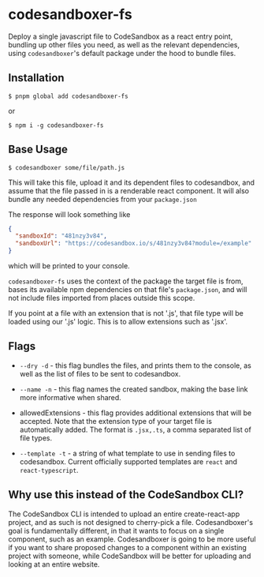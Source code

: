 # codesandboxer-fs

Deploy a single javascript file to CodeSandbox as a react entry point, bundling
up other files you need, as well as the relevant dependencies, using
`codesandboxer`'s default package under the hood to bundle files.

## Installation

```
$ pnpm global add codesandboxer-fs
```

or

```
$ npm i -g codesandboxer-fs
```

## Base Usage

```
$ codesandboxer some/file/path.js
```

This will take this file, upload it and its dependent files to codesandbox, and
assume that the file passed in is a renderable react component. It will also
bundle any needed dependencies from your `package.json`

The response will look something like

```json
{
  "sandboxId": "481nzy3v84",
  "sandboxUrl": "https://codesandbox.io/s/481nzy3v84?module=/example"
}
```

which will be printed to your console.

`codesandboxer-fs` uses the context of the package the target file is from,
bases its available npm dependencies on that file's `package.json`, and will not
include files imported from places outside this scope.

If you point at a file with an extension that is not '.js', that file type will
be loaded using our '.js' logic. This is to allow extensions such as '.jsx'.

## Flags

- `--dry -d` - this flag bundles the files, and prints them to the console, as
  well as the list of files to be sent to codesandbox.

- `--name -n` - this flag names the created sandbox, making the base link more
  informative when shared.

- allowedExtensions - this flag provides additional extensions that will be
  accepted. Note that the extension type of your target file is automatically
  added. The format is `.jsx,.ts`, a comma separated list of file types.

- `--template -t` - a string of what template to use in sending files to
  codesandbox. Current officially supported templates are `react` and
  `react-typescript`.

## Why use this instead of the CodeSandbox CLI?

The CodeSandbox CLI is intended to upload an entire create-react-app project,
and as such is not designed to cherry-pick a file. Codesandboxer's goal is
fundamentally different, in that it wants to focus on a single component, such
as an example. Codesandboxer is going to be more useful if you want to share
proposed changes to a component within an existing project with someone, while
CodeSandbox will be better for uploading and looking at an entire website.

